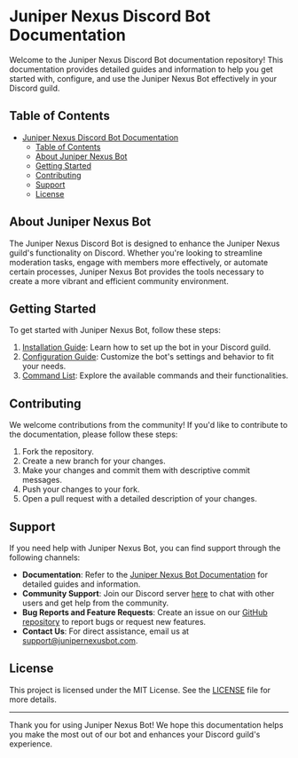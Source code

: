 # Juniper Nexus Discord Bot Documentation

Welcome to the Juniper Nexus Discord Bot documentation repository! This documentation provides detailed guides and information to help you get started with, configure, and use the Juniper Nexus Bot effectively in your Discord guild.

## Table of Contents

-   [Juniper Nexus Discord Bot Documentation](#juniper-nexus-discord-bot-documentation)
    -   [Table of Contents](#table-of-contents)
    -   [About Juniper Nexus Bot](#about-juniper-nexus-bot)
    -   [Getting Started](#getting-started)
    -   [Contributing](#contributing)
    -   [Support](#support)
    -   [License](#license)

## About Juniper Nexus Bot

The Juniper Nexus Discord Bot is designed to enhance the Juniper Nexus guild's functionality on Discord. Whether you're looking to streamline moderation tasks, engage with members more effectively, or automate certain processes, Juniper Nexus Bot provides the tools necessary to create a more vibrant and efficient community environment.

## Getting Started

To get started with Juniper Nexus Bot, follow these steps:

1. [Installation Guide](/pages/getting-started/installation.mdx): Learn how to set up the bot in your Discord guild.
2. [Configuration Guide](/pages/getting-started/configuration.mdx): Customize the bot's settings and behavior to fit your needs.
3. [Command List](/pages/commands.mdx): Explore the available commands and their functionalities.

## Contributing

We welcome contributions from the community! If you'd like to contribute to the documentation, please follow these steps:

1. Fork the repository.
2. Create a new branch for your changes.
3. Make your changes and commit them with descriptive commit messages.
4. Push your changes to your fork.
5. Open a pull request with a detailed description of your changes.

## Support

If you need help with Juniper Nexus Bot, you can find support through the following channels:

-   **Documentation**: Refer to the [Juniper Nexus Bot Documentation](/pages/index.mdx) for detailed guides and information.
-   **Community Support**: Join our Discord server [here](https://discord.gg/juniper-nexus) to chat with other users and get help from the community.
-   **Bug Reports and Feature Requests**: Create an issue on our [GitHub repository](https://github.com/JuniperNexus/docs/issues) to report bugs or request new features.
-   **Contact Us**: For direct assistance, email us at support@junipernexusbot.com.

## License

This project is licensed under the MIT License. See the [LICENSE](LICENSE) file for more details.

---

Thank you for using Juniper Nexus Bot! We hope this documentation helps you make the most out of our bot and enhances your Discord guild's experience.
